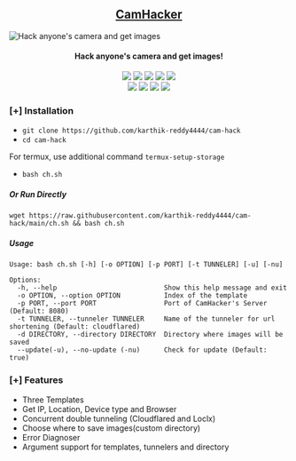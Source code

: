<h2 align="center"><u>CamHacker</u></h2>

![Hack anyone's camera and get images](https://github.com/karthik-reddy4444/cam-hack/raw/main/files/banner.png)
<h4 align="center"> Hack anyone's camera and get images!</h4>

<p align="center">
    <img src="https://img.shields.io/badge/Version-1.5-blue?style=for-the-badge&color=blue">
    <img src="https://img.shields.io/github/stars/karthik-reddy4444/cam-hack?style=for-the-badge&color=magenta">
    <img src="https://img.shields.io/github/forks/karthik-reddy4444/cam-hack?color=cyan&style=for-the-badge&color=purple">
    <img src="https://img.shields.io/github/issues/karthik-reddy4444/cam-hack?color=red&style=for-the-badge">
    <img src="https://img.shields.io/github/license/karthik-reddy4444/cam-hack?style=for-the-badge&color=blue">
<br>
    <img src="https://img.shields.io/badge/Author-Karthik-green?style=flat-square">
    <img src="https://img.shields.io/badge/Open%20Source-Yes-orange?style=flat-square">
    <img src="https://img.shields.io/badge/Maintained-Yes-cyan?style=flat-square">
    <img src="https://img.shields.io/badge/Written%20In-Shell-blue?style=flat-square">
</p>

### [+] Installation

 - `git clone https://github.com/karthik-reddy4444/cam-hack`
 - `cd cam-hack`

For termux, use additional command `termux-setup-storage`
 - `bash ch.sh`

##### Or Run Directly
```
wget https://raw.githubusercontent.com/karthik-reddy4444/cam-hack/main/ch.sh && bash ch.sh
```


##### Usage
```
Usage: bash ch.sh [-h] [-o OPTION] [-p PORT] [-t TUNNELER] [-u] [-nu]

Options:
  -h, --help                           Show this help message and exit
  -o OPTION, --option OPTION           Index of the template
  -p PORT, --port PORT                 Port of CamHacker's Server (Default: 8080)
  -t TUNNELER, --tunneler TUNNELER     Name of the tunneler for url shortening (Default: cloudflared)
  -d DIRECTORY, --directory DIRECTORY  Directory where images will be saved
  --update(-u), --no-update (-nu)      Check for update (Default: true)
```


### [+] Features
 - Three Templates
 - Get IP, Location, Device type and Browser
 - Concurrent double tunneling (Cloudflared and Loclx)
 - Choose where to save images(custom directory) 
 - Error Diagnoser
 - Argument support for templates, tunnelers and directory



